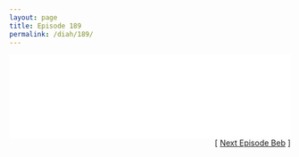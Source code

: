 ```yaml
---
layout: page
title: Episode 189
permalink: /diah/189/
---
```


<iframe allowfullscreen="true" frameborder="0" style="width:100%;" marginheight="0" marginwidth="0" mozallowfullscreen="true" scrolling="NO" src="//gdriveplayer.us/embed2.php?link=C6Ytrz6JNKjecIGUxBvigAXFmDs7%252BrZfWL%252F2HdYp3j4WlTA53IYg4udrd2cBWlNq%252BDeAALECH%252F%252BATX31FVqxIdGAjfxq7KRXzQkrHCnjWBfN6zDTx3HXCcY70DodJ87mK0C9oUFgyaGFtCbXksGEJ%252BcHzhBsK1%252FyPQWDxi%252FJfsl2JR2DoIp6CG6Sy1jG7iq3Xe11ya8Ofix%252FZ2Ke3gh8Jr&amp;no_adult=yes" webkitallowfullscreen="true"></iframe>

<div align="right">[ <a href="/diah/190/">Next Episode Beb</a> ]</div>

